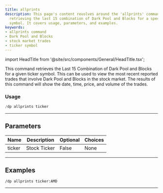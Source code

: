 ```yaml
---
title: allprints
description: This page's content revolves around the 'allprints' command used for
  retrieving the last 15 combination of Dark Pool and Blocks for a specified ticker
  symbol. It covers usage, parameters, and examples.
keywords:
- allprints command
- Dark Pool and Blocks
- stock market trades
- ticker symbol
---
```


import HeadTitle from '@site/src/components/General/HeadTitle.tsx';

<HeadTitle title="darkpool: allprints - Discord Reference | OpenBB Bot Docs" />

This command retrieves the Last 15 Combination of Dark Pool and Blocks for a given ticker symbol. This can be used to view the most recent reported trades that involve Dark Pool and Blocks in the stock market. The results of this command will show the date, time, price, and volume of the trades.

### Usage

```python wordwrap
/dp allprints ticker
```

---

## Parameters

| Name | Description | Optional | Choices |
| ---- | ----------- | -------- | ------- |
| ticker | Stock Ticker | False | None |


---

## Examples

```
/dp allprints ticker:AMD
```

---
